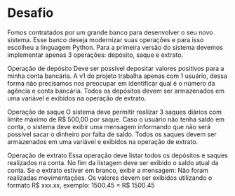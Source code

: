 # Desafio
Fomos contratados por um grande banco para desenvolver o
seu novo sistema. Esse banco deseja modernizar suas
operações e para isso escolheu a linguagem Python. Para a
primeira versão do sistema devemos implementar apenas 3
operações: depósito, saque e extrato.

Operação de depósito
Deve ser possível depositar valores positivos para a minha
conta bancária. A v1 do projeto trabalha apenas com 1 usuário,
dessa forma não precisamos nos preocupar em identificar qual
é o número da agência e conta bancária. Todos os depósitos
devem ser armazenados em uma variável e exibidos na
operação de extrato.

Operação de saque
O sistema deve permitir realizar 3 saques diários com limite
máximo de R$ 500,00 por saque. Caso o usuário não tenha
saldo em conta, o sistema deve exibir uma mensagem
informando que não será possível sacar o dinheiro por falta de
saldo. Todos os saques devem ser armazenados em uma
variável e exibidos na operação de extrato.

Operação de extrato
Essa operação deve listar todos os depósitos e saques
realizados na conta. No fim da listagem deve ser exibido o
saldo atual da conta. Se o extrato estiver em branco, exibir a
mensagem: Não foram realizadas movimentações.
Os valores devem ser exibidos utilizando o formato R$ xxx.xx,
exemplo:
1500.45 = R$ 1500.45

